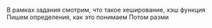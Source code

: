 В рамках задания смотрим, что такое хеширование, хэш функция
Пишем определения, как это понимаем
Потом разми